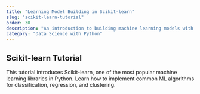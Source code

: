 ```yaml
---
title: "Learning Model Building in Scikit-learn"
slug: "scikit-learn-tutorial"
order: 30
description: "An introduction to building machine learning models with Scikit-learn."
category: "Data Science with Python"
---
```


## Scikit-learn Tutorial

This tutorial introduces Scikit-learn, one of the most popular machine learning libraries in Python. Learn how to implement common ML algorithms for classification, regression, and clustering.
